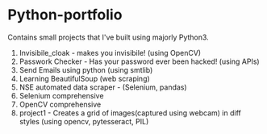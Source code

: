 # Python-portfolio
Contains small projects that I've built using majorly Python3. 

1) Invisibile_cloak - makes you invisibile! (using OpenCV)
2) Passwork Checker - Has your password ever been hacked! (using APIs)
3) Send Emails using python (using smtlib)
4) Learning BeautifulSoup (web scraping)
5) NSE automated data scraper - (Selenium, pandas)
6) Selenium comprehensive
7) OpenCV comprehensive
8) project1 - Creates a grid of images(captured using webcam) in diff styles (using opencv, pytesseract, PIL)
